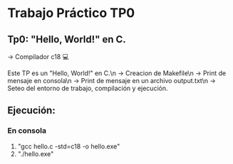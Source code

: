 # Trabajo Práctico TP0
## Tp0: "Hello, World!" en C.

-> Compilador c18 💻

Este TP es un "Hello, World!" en C.\n
-> Creacion de Makefile\n
-> Print de mensaje en consola\n
-> Print de mensaje en un archivo output.txt\n
-> Seteo del entorno de trabajo, compilación y ejecución.


## Ejecución:
### En consola

1. "gcc hello.c -std=c18 -o hello.exe"
2. "./hello.exe"